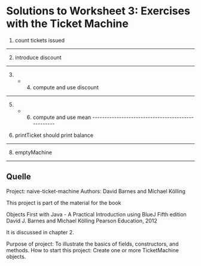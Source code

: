 
Solutions to Worksheet 3: Exercises with the Ticket Machine
==============================


1. count tickets issued
---------------------------------------------------
2. introduce discount
----------------------------------------------------
3. + 4. compute and use discount
---------------------------------------------------


5. + 6. compute and use mean ---------------------------------------------------

7. printTicket should print balance
---------------------------------------------------

8. emptyMachine
-------------------------------------------


## Quelle

Project: naive-ticket-machine
Authors: David Barnes and Michael Kölling

This project is part of the material for the book

   Objects First with Java - A Practical Introduction using BlueJ
   Fifth edition
   David J. Barnes and Michael Kölling
   Pearson Education, 2012

It is discussed in chapter 2.

Purpose of project: To illustrate the basics of fields, constructors, and methods.
How to start this project: Create one or more TicketMachine objects.
